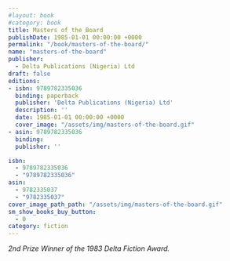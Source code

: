 ```yaml
---
#layout: book
#category: book
title: Masters of the Board
publishDate: 1985-01-01 00:00:00 +0000
permalink: "/book/masters-of-the-board/"
name: "masters-of-the-board"
publisher:
  - Delta Publications (Nigeria) Ltd
draft: false
editions:
- isbn: 9789782335036
  binding: paperback
  publisher: 'Delta Publications (Nigeria) Ltd'
  description: ''
  date: 1985-01-01 00:00:00 +0000
  cover_image: "/assets/img/masters-of-the-board.gif"
- asin: 9789782335036
  binding: 
  publisher: ''

isbn:
  - 9789782335036
  - "9789782335036"
asin:
  - 9782335037
  - "9782335037"
cover_image_path_path: "/assets/img/masters-of-the-board.gif"
sm_show_books_buy_button:
  - 0
category: fiction
---
```


*2nd Prize Winner of the 1983 Delta Fiction Award.*
